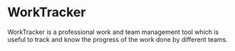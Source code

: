 # WorkTracker
WorkTracker is a professional work and team management tool which is useful to track and know the progress of the work done by different teams.
